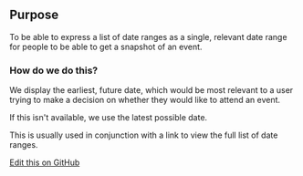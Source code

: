 ## Purpose
To be able to express a list of date ranges as a single, relevant date range
for people to be able to get a snapshot of an event.

### How do we do this?
We display the earliest, future date, which would be most relevant to a user
trying to make a decision on whether they would like to attend an event.

If this isn't available, we use the latest possible date.

This is usually used in conjunction with a link to view the full list of date
ranges.

[Edit this on GitHub](https://github.com/wellcometrust/wellcomecollection.org/blob/master/common/views/components/EventDateRange/README.md)
